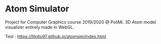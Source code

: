 # Atom Simulator

Project for Computer Graphics course 2019/2020 @ PoliMi. 3D Atom model visualizer entirely made in WebGL.

Test : https://ltlollo97.github.io/atomsim/index.html
